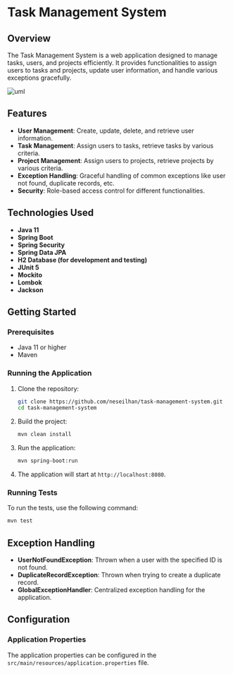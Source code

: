 # Task Management System

## Overview
The Task Management System is a web application designed to manage tasks, users, and projects efficiently. It provides functionalities to assign users to tasks and projects, update user information, and handle various exceptions gracefully.

![uml](https://github.com/user-attachments/assets/e24ad8b3-5576-4468-9e0e-29634273275c)



## Features
- **User Management**: Create, update, delete, and retrieve user information.
- **Task Management**: Assign users to tasks, retrieve tasks by various criteria.
- **Project Management**: Assign users to projects, retrieve projects by various criteria.
- **Exception Handling**: Graceful handling of common exceptions like user not found, duplicate records, etc.
- **Security**: Role-based access control for different functionalities.

## Technologies Used
- **Java 11**
- **Spring Boot**
- **Spring Security**
- **Spring Data JPA**
- **H2 Database (for development and testing)**
- **JUnit 5**
- **Mockito**
- **Lombok**
- **Jackson**

## Getting Started

### Prerequisites
- Java 11 or higher
- Maven

### Running the Application
1. Clone the repository:
    ```sh
    git clone https://github.com/neseilhan/task-management-system.git
    cd task-management-system
    ```

2. Build the project:
    ```sh
    mvn clean install
    ```

3. Run the application:
    ```sh
    mvn spring-boot:run
    ```

4. The application will start at `http://localhost:8080`.

### Running Tests
To run the tests, use the following command:
```sh
mvn test
```

## Exception Handling
- **UserNotFoundException**: Thrown when a user with the specified ID is not found.
- **DuplicateRecordException**: Thrown when trying to create a duplicate record.
- **GlobalExceptionHandler**: Centralized exception handling for the application.

## Configuration
### Application Properties
The application properties can be configured in the `src/main/resources/application.properties` file.
